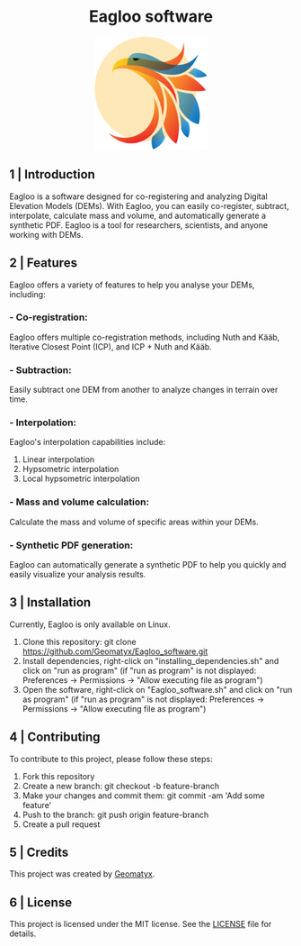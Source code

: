 <head>
  <link rel="stylesheet" type="text/css" href="/styles_readme.css">
</head>

<h1 align="center">Eagloo software</h1>

<p align="center">
<img src="/Eagloo_frontend_functions/eagloo_logo.png" width="200px" height="200px" style="text-align:center;">
</p>

## 1 | Introduction
Eagloo is a software designed for co-registering and analyzing Digital Elevation Models (DEMs). With Eagloo, you can easily co-register, subtract, interpolate, calculate mass and volume, and automatically generate a synthetic PDF. Eagloo is a tool for researchers, scientists, and anyone working with DEMs.

## 2 | Features
Eagloo offers a variety of features to help you analyse your DEMs, including:

### - Co-registration: 
Eagloo offers multiple co-registration methods, including Nuth and Kääb, Iterative Closest Point (ICP), and ICP + Nuth and Kääb.

### - Subtraction: 
Easily subtract one DEM from another to analyze changes in terrain over time.

### - Interpolation: 
Eagloo's interpolation capabilities include:
  1. Linear interpolation
  2. Hypsometric interpolation
  3. Local hypsometric interpolation

### - Mass and volume calculation: 
Calculate the mass and volume of specific areas within your DEMs.

### - Synthetic PDF generation: 
Eagloo can automatically generate a synthetic PDF to help you quickly and easily visualize your analysis results.

## 3 | Installation
Currently, Eagloo is only available on Linux.
  1. Clone this repository: git clone https://github.com/Geomatyx/Eagloo_software.git
  2. Install dependencies, right-click on "installing_dependencies.sh" and click on "run as program" (if "run as program" is not displayed: Preferences -> Permissions -> "Allow executing file as program")
  3. Open the software, right-click on "Eagloo_software.sh" and click on "run as program" (if "run as program" is not displayed: Preferences -> Permissions -> "Allow executing file as program")

## 4 | Contributing
To contribute to this project, please follow these steps:

  1. Fork this repository
  2. Create a new branch: git checkout -b feature-branch
  3. Make your changes and commit them: git commit -am 'Add some feature'
  4. Push to the branch: git push origin feature-branch
  5. Create a pull request 

## 5 | Credits
This project was created by [Geomatyx](https://geomatyx.com).

## 6 | License
This project is licensed under the MIT license. See the [LICENSE](/LICENSE) file for details.
